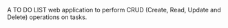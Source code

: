 A TO DO LIST web application to perform CRUD (Create, Read, Update and Delete) operations on tasks.
